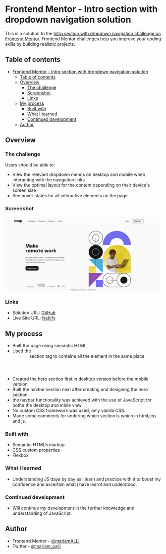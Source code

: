 # Frontend Mentor - Intro section with dropdown navigation solution

This is a solution to the [Intro section with dropdown navigation challenge on Frontend Mentor](https://www.frontendmentor.io/challenges/intro-section-with-dropdown-navigation-ryaPetHE5). Frontend Mentor challenges help you improve your coding skills by building realistic projects. 

## Table of contents

- [Frontend Mentor - Intro section with dropdown navigation solution](#frontend-mentor---intro-section-with-dropdown-navigation-solution)
  - [Table of contents](#table-of-contents)
  - [Overview](#overview)
    - [The challenge](#the-challenge)
    - [Screenshot](#screenshot)
    - [Links](#links)
  - [My process](#my-process)
    - [Built with](#built-with)
    - [What I learned](#what-i-learned)
    - [Continued development](#continued-development)
  - [Author](#author)



## Overview

### The challenge

Users should be able to:

- View the relevant dropdown menus on desktop and mobile when interacting with the navigation links
- View the optimal layout for the content depending on their device's screen size
- See hover states for all interactive elements on the page

### Screenshot

![Fireshot](images/Frontend-Mentor-dropdown-nav.jpg)


### Links

- Solution URL: [GitHub](https://github.com/mariamALLI/intro-sec-with-dropdwn-navigation)
- Live Site URL: [Netlify](https://melodious-sprite-02e881.netlify.app/)

## My process
- Built the page using semantic HTML 
- Used the <header> section tag to containe all the element in the same place
- Created the hero section first in desktop version before the mobile version
- Built the navbar section next after creating and designing the hero section
- the navbar functionality was achieved with the use of JavaScript for bothe the desktop and mbile view.
- No custom CSS framework was used, only vanilla CSS.
- Made some comments for undering which section is which in html,css and js.
### Built with

- Semantic HTML5 markup
- CSS custom properties
- Flexbox


### What I learned
- Understanding JS daya by day as i learn and practice with it to boost my confidence and ascertain what i have learnt and understood.



### Continued development

- Will continue my development in the further knowledge and understanding of JavaScript.



## Author

- Frontend Mentor - [@mariamALLI](https://www.frontendmentor.io/profile/mariamALLI)
- Twitter - [@mariam_oalli](https://twitter.com/mariam_oalli)



